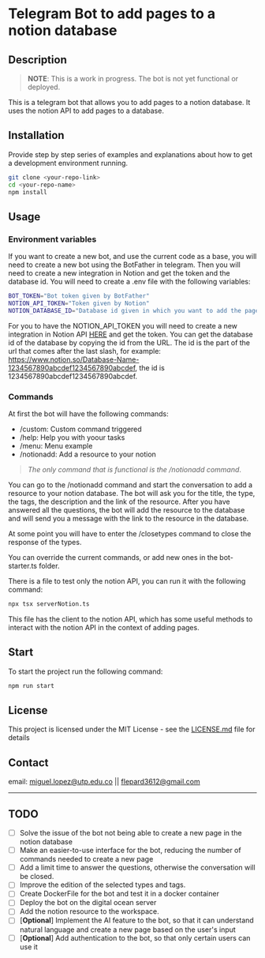 # Telegram Bot to add pages to a notion database

## Description

> **NOTE**: This is a work in progress. The bot is not yet functional or deployed.

This is a telegram bot that allows you to add pages to a notion database. It uses the notion API to add pages to a database.

## Installation

Provide step by step series of examples and explanations about how to get a development environment running.

```bash
git clone <your-repo-link>
cd <your-repo-name>
npm install
```

## Usage
### Environment variables
If you want to create a new bot, and use the current code as a base, you will need to create a new bot using the BotFather in telegram. Then you will need to create a new integration in Notion and get the token and the database id. You will need to create a .env file with the following variables:
```bash
BOT_TOKEN="Bot token given by BotFather"
NOTION_API_TOKEN="Token given by Notion"
NOTION_DATABASE_ID="Database id given in which you want to add the pages"
```
For you to have the NOTION_API_TOKEN you will need to create a new integration in Notion API [HERE](https://www.notion.so/my-integrations) and get the token. You can get the database id of the database by copying the id from the URL. The id is the part of the url that comes after the last slash, for example: https://www.notion.so/Database-Name-1234567890abcdef1234567890abcdef, the id is 1234567890abcdef1234567890abcdef.
### Commands

At first the bot will have the following commands:
- /custom: Custom command triggered
- /help: Help you with yoour tasks
- /menu: Menu example
- /notionadd: Add a resource to your notion
> *The only command that is functional is the /notionadd command*.

You can go to the /notionadd command and start the conversation to add a resource to your notion database. The bot will ask you for the title, the type, the tags, the description and the link of the resource. After you have answered all the questions, the bot will add the resource to the database and will send you a message with the link to the resource in the database.

At some point you will have to enter the /closetypes command to close the response of the types.

You can override the current commands, or add new ones in the bot-starter.ts folder.

There is a file to test only the notion API, you can run it with the following command:
```bash
npx tsx serverNotion.ts
```
This file has the client to the notion API, which has some useful methods to interact with the notion API in the context of adding pages.

## Start
To start the project run the following command:
```bash
npm run start
```
## License
This project is licensed under the MIT License - see the [LICENSE.md](LICENSE.md) file for details

## Contact
email: miguel.lopez@utp.edu.co || flepard3612@gmail.com

***
## TODO
- [ ] Solve the issue of the bot not being able to create a new page in the notion database
- [ ] Make an easier-to-use interface for the bot, reducing the number of commands needed to create a new page
- [ ] Add a limit time to answer the questions, otherwise the conversation will be closed.
- [ ] Improve the edition of the selected types and tags.
- [ ] Create DockerFile for the bot and test it in a docker container
- [ ] Deploy the bot on the digital ocean server
- [ ] Add the notion resource to the workspace.
- [ ] [**Optional**] Implement the AI feature to the bot, so that it can understand natural language and create a new page based on the user's input
- [ ] [**Optional**] Add authentication to the bot, so that only certain users can use it
